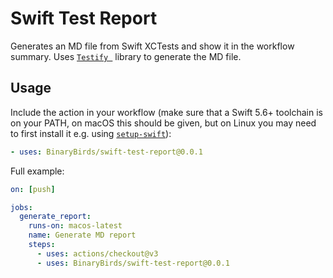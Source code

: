 # Swift Test Report

Generates an MD file from Swift XCTests and show it in the workflow summary. Uses [`Testify `](https://github.com/BinaryBirds/Testify) library to generate the MD file.

## Usage

Include the action in your workflow (make sure that a Swift 5.6+ toolchain is on your PATH, on macOS this should be given, but on Linux you may need to first install it e.g. using [`setup-swift`](https://github.com/fwal/setup-swift)):

```yaml
- uses: BinaryBirds/swift-test-report@0.0.1
```
Full example:

```yaml
on: [push]

jobs:
  generate_report:
    runs-on: macos-latest
    name: Generate MD report
    steps:
      - uses: actions/checkout@v3
      - uses: BinaryBirds/swift-test-report@0.0.1
```

